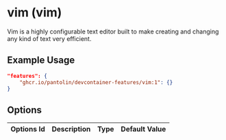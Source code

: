 
# vim (vim)

Vim is a highly configurable text editor built to make creating and changing any kind of text very efficient.

## Example Usage

```json
"features": {
    "ghcr.io/pantolin/devcontainer-features/vim:1": {}
}
```

## Options

| Options Id | Description | Type | Default Value |
|-----|-----|-----|-----|

